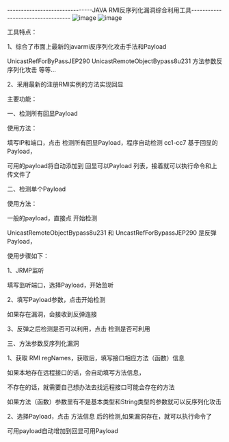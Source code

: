 -------------------------------JAVA RMI反序列化漏洞综合利用工具----------------------------------
![image](https://raw.githubusercontent.com/msx2009/RMIAllExpTools/master/1.jpg)
![image](https://raw.githubusercontent.com/msx2009/RMIAllExpTools/master/2.jpg)

工具特点：

1、综合了市面上最新的javarmi反序列化攻击手法和Payload

UnicastRefForByPassJEP290
UnicastRemoteObjectBypass8u231
方法参数反序列化攻击
等等...

2、采用最新的注册RMI实例的方法实现回显


主要功能：

一、检测所有回显Payload

使用方法：

填写IP和端口，点击 检测所有回显Payload，程序自动检测 cc1-cc7 基于回显的Payload，

可用的payload将自动添加到 回显可以Payload 列表，接着就可以执行命令和上传文件了

二、检测单个Payload

使用方法： 

一般的payload，直接点 开始检测

UnicastRemoteObjectBypass8u231 和 UncastRefForBypassJEP290 是反弹Payload，

使用步骤如下：

1、JRMP监听

填写监听端口，选择Payload，开始监听

2、填写Payload参数，点击开始检测

如果存在漏洞，会接收到反弹连接

3、反弹之后检测是否可以利用，点击 检测是否可利用





三、方法参数反序列化漏洞

1、获取 RMI regNames，获取后，填写接口相应方法（函数）信息

如果本地存在远程接口的话，会自动填写方法信息，

不存在的话，就需要自己想办法去找远程接口可能会存在的方法

如果方法（函数）参数里有不是基本类型和String类型的参数就可以反序列化攻击

2、选择Payload，点击 方法信息 后的检测,如果漏洞存在，就可以执行命令了

可用payload自动增加到回显可用Payload

